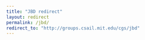 ```yaml
---
title: "JBD redirect"
layout: redirect
permalink: /jbd/
redirect_to: "http://groups.csail.mit.edu/cgs/jbd"
---
```

